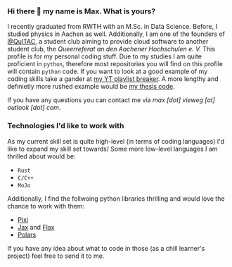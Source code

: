 ### Hi there 👋 my name is Max. What is yours?

I recently graduated from RWTH with an M.Sc. in Data Science. Before, I studied physics in Aachen as well. Additionally, I am one of the founders of
[@QuITAC](https://github.com/QuITAC), a student club aiming to provide cloud software to another student club, the _Queerreferat an den Aachener Hochschulen e. V._
This profile is for my personal coding stuff. Due to my studies I am quite proficient in `python`, therefore most repositories you will find
on this profile will contain `python` code. If you want to look at a good example of my coding skills take a gander at [my YT playlist breaker](https://github.com/DSMaVie/playlist-breaker).
A more lengthy and definietly more rushed example would be [my thesis code](https://github.com/DSMaVie/ser-explo).

If you have any questions you can contact me via _max [dot] vieweg [at] outlook [dot] com_.

### Technologies I'd like to work with

As my current skill set is quite high-level (in terms of coding languages) I'd like to expand my skill set towards/ Some more low-level languages I am thrilled about would be:
* `Rust`
* `C/C++`
* `MoJo`

Additionally, I find the follwoing python libraries thrilling and would love the chance to work with them:
* [Pixi](https://github.com/prefix-dev/pixi)
* [Jax](https://github.com/google/jax) and [Flax](https://github.com/google/flax)
* [Polars](https://github.com/pola-rs/polars)

If you have any idea about what to code in those (as a chill learner's project) feel free to send it to me.

